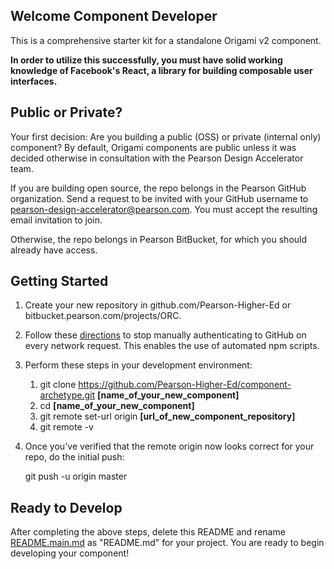 ## Welcome Component Developer

This is a comprehensive starter kit for a standalone Origami v2 component.

**In order to utilize this successfully, you must have solid working knowledge of Facebook's React, a library for 
building composable user interfaces.**

## Public or Private?

Your first decision: Are you building a public (OSS) or private (internal only) component? By default, Origami 
components are public unless it was decided otherwise in consultation with the Pearson Design Accelerator team.

If you are building open source, the repo belongs in the Pearson GitHub organization. Send a request to be invited with 
your GitHub username to pearson-design-accelerator@pearson.com. You must accept the resulting email invitation to join.

Otherwise, the repo belongs in Pearson BitBucket, for which you should already have access.

## Getting Started

1. Create your new repository in github.com/Pearson-Higher-Ed or bitbucket.pearson.com/projects/ORC.

2. Follow these [directions](https://help.github.com/articles/caching-your-github-password-in-git/#platform-all) to stop
 manually authenticating to GitHub on every network request. This enables the use of automated npm scripts.

3. Perform these steps in your development environment:  
	1. git clone https://github.com/Pearson-Higher-Ed/component-archetype.git **[name_of_your_new_component]**  
	2. cd **[name_of_your_new_component]**  
    3. git remote set-url origin **[url_of_new_component_repository]**  
    4. git remote -v  
  
4. Once you've verified that the remote origin now looks correct for your repo, do the initial push:

    git push -u origin master

## Ready to Develop

After completing the above steps, delete this README and rename [README.main.md](README.main.md) as "README.md" for 
your project. You are ready to begin developing your component!
